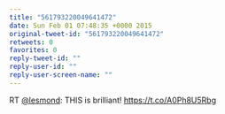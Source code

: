 ```yaml
---
title: "561793220049641472"
date: Sun Feb 01 07:48:35 +0000 2015
original-tweet-id: "561793220049641472"
retweets: 0
favorites: 0
reply-tweet-id: ""
reply-user-id: ""
reply-user-screen-name: ""
---
```

RT <a href="https://twitter.com/lesmond">@lesmond</a>: THIS is brilliant! <a href="https://t.co/A0Ph8U5Rbg">https://t.co/A0Ph8U5Rbg</a>
